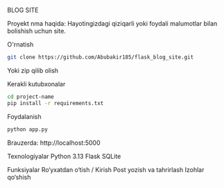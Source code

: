 BLOG SITE

Proyekt nma haqida:
Hayotingizdagi qiziqarli yoki foydali malumotlar bilan bolishish uchun site.

O'rnatish
```bash
git clone https://github.com/Abubakir185/flask_blog_site.git
```
Yoki zip qilib olish

 Kerakli kutubxonalar
 ```bash
cd project-name
pip install -r requirements.txt
```

Foydalanish
```bash
python app.py
```
Brauzerda: http://localhost:5000

Texnologiyalar
Python 3.13
Flask
SQLite

Funksiyalar
Ro‘yxatdan o‘tish / Kirish
Post yozish va tahrirlash
Izohlar qo‘shish
